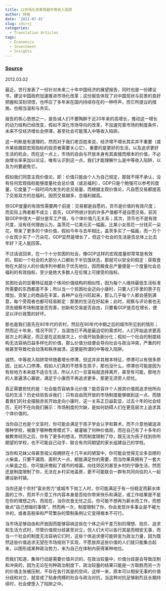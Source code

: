 ```yaml
---
title: 以市场化改革跨越中等收入陷阱
author: 辉格
date: '2021-07-01'
slug: zdsrxj
categories:
  - Translation Articles
tags:
  - Economics
  - Investment
  - Insights
---
```



### [Source](http://headsalon.org/archives/3367.html)

2012.03.02

最近，世行发表了一份针对未来二十年中国经济的展望报告，同时也是一份建议书，建议中国政府加速推进市场化改革；这份报告体现了对中国现状与前景的良好把握和深刻领悟，也呼应了多年来在国内持续存在的一种呼声，而它所提议的措施，也相当温和与务实。

报告的核心思想之一，是告诫人们不要陶醉于近20年来的高增长，推动这一增长的动力结构已经改变，假如不深化市场导向的改革，不加速完善市场的制度条件，未来不仅经济增长会停滞，甚至社会可能落入中等收入陷阱。

这一判断是有道理的，然而对于我们老百姓来说，经济增不增长其实并不重要（或许某些跟踪宏观指标的投资者需要关心它），重要的是更好的生活，以及追求更好生活的机会，而在这一点上，市场的自由与开放本身有其直接而根本的价值，不必由增长率来加以论证，唯有认识到这一点，我们才能理解什么是中等收入陷阱，以及为何要避免它。

假如我们同意主观价值论，即：价值只能由个人为自己规定，那就不得不承认，没有任何宏观指标能够度量社会总价值（或总福利），GDP只是个勉强可以参考的度量，它度量了一段时间内发生的总交易量，而根据主观价值论，凡自愿交易都提高了交易双方的总福利，因而交易越多，总福利越高。

但GDP度量的有效性需要两个前提：交易都是自愿的，货币是价值的有效尺度；而实际上两者都不成立；首先，GDP所统计到的许多产值都不是自愿交易，前苏联GDP中很大一部分是军工产值，与个体价值几无关系；其次，货币也不是有效尺度，没有任何理由认为，盖茨花一亿美元买一幅画，比某小女孩花一分钱买一朵花，带来了更多的个体价值，假如今年与去年相比，盖茨多买了一幅画，而一万个小女孩少买了一万朵花，GDP显然是增长了，但这个社会的生活是否总体上比去年好？无人能回答。

不过话说回来，在一个十分贫困的社会，像GDP这样的宏观度量却常常是有效的，假如一个社会的大部分人口都处于半饥饿状态，那就可以安全的假定：获取食物在大部分人的价值序列中都处于优先地位，因而粮食总产量便是一个度量社会总福利的有效指标，至少是绝大多数人在伦理上可接受的指标。

贫困社会的显著特征就是个体间价值结构的相似性，因为每个人维持最低生活标准所需要的东西都差不多；所以当一个贫困社会迈向小康时，只要人们手里的票子在增加，货架上的商品在丰富，各种产业在兴旺起来，那么几乎每个人都会感到满意，每个旁观者也都可轻易断定：那里的生活在好起来；此时，观察与评论者也无须去细察市场制度是否完善，创新和交易是否自由，只要看GDP是否在增长，便足以评价政策的好坏。

那也是我们首先在80年代的农村，然后在90年代中期之后的城市所见到的情形；然而近十年来，情况不同了，当温饱已不再是最迫切的需求时，人们开始追求更高层次上的满足，而正是在这些层次上，价值开始急剧分化；假如一个社会的制度结构无法容纳日益多样化的价值，那么价值分歧便会导向社会与政治冲突，严重的时候甚至导致社会动荡和秩序崩溃，这便是所谓的中等收入陷阱。

诚然，中等收入陷阱常伴随着增长停滞，但这并非其根本特征，停滞可以有很多原因，比如人口停滞，假如人们真的不想多生孩子，那也没什么，停滞也可能是因为有些地方本来就不适合生活，所以人们一旦富裕就选择离开，甚至有可能，那地方的人普遍清心寡欲，满足于小康而不再追求更多，那更无须旁人担忧。

真正需要担忧的是：社会能否容纳多元价值？能否容许个人按其价值观追求他所向往的生活？历史经验告诉我们：只有自由而开放的市场制度能够做到这一点，而随着我们的社会摆脱赤贫开始走向小康时，这一关系正日益彰显，过去十年的社会经历，无时不在向我们展示：市场制度的欠缺，是如何妨碍人们在更高层次上追求其个体价值的。

当你自己也是个文盲时，你可能会满足于孩子学会认字和算术，而不介意他被送进哪种学校，被置于哪种教育模式下，被灌输了何种价值观，而在自己有了十多年的被教育经历之后，你有了更多的想法，然而制度限制了你，既无法为孩子找到你所期望的学校，也不可能自己动手、联合有共同期望的家长组建自己的学校。

当你和兄妹父母甚至祖父母拥挤在十几平米的陋室中，你可能会觉得无论多丑陋的火柴盒，只要不漏雨、面积大一点，都能满足你的需要，而当你果真拥有了一套大火柴盒之后，你可能厌倦起了城市的喧嚣，向往郊区的甚至乡村的宁静生活，然而还是制度限制了你，无法在乡村买地盖房，更不可能联合一群有共同向往的人一起建设新村镇。

当你还是个农村“富余劳力”或城市下岗工人时，你可能满足于有一份稳定而薪水体面的工作，而并不介意工作内容本身是否给你带来快乐和满足，或工作结果是不是在你的理想之内，而现在，当你衣食无忧之后，你可能不想再为薪水而工作，而想做点“自己想做的事情”，然而再一次，制度限制了你，你会发现许多事业是不被允许的，或者高税率和严苛繁杂的管制条例让它变得根本不可行。

当市场足够自由和开放因而能够容纳这些在个体之间千差万别的理想、抱负、追求和生活方式时，尽管价值观分歧甚至对立，但人们大可以各行其是而相安无事，而当一个社会的制度无法容纳它们时，这些个体追求便可能转变为政治力量，因为既然这些价值追求无望在市场规则下实现，不愿放弃这些价值的人们就只能集合起来，以图形成某种政治势力，来为自己在体制内获得某种地位。

而我们知道，集体行动是需要价值共识的，在政治较量中，价值分歧是会导致压制和冲突的，因为无论在何种政治制度下，政治较量的结果只能是一方取胜而另一方的价值主张被压制，不存在各行其是的空间，这样一来，原本可以相安无事的价值分歧和对立，就变成了贴身肉搏的社会与政治对抗，当这种对抗足够剧烈且长期持续时，社会便堕入了陷阱之中。

